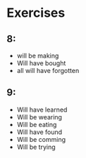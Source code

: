 # Exercises
## 8:
* will be making
* Will have bought
* all will have forgotten
## 9:
* Will have learned
* Will be wearing
* Will be eating
* Will have found
* Will be comming
* Will be trying